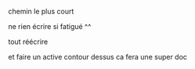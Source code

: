 chemin le plus court 

ne rien écrire si fatigué ^^

tout réécrire

et faire un active contour dessus ca fera une super doc 
 



 































